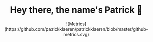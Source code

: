 <h1 align="center">Hey there, the name's Patrick 👋</h1>

<div align="center">
![Metrics](https://github.com/patrickklaeren/patrickklaeren/blob/master/github-metrics.svg)
</div>